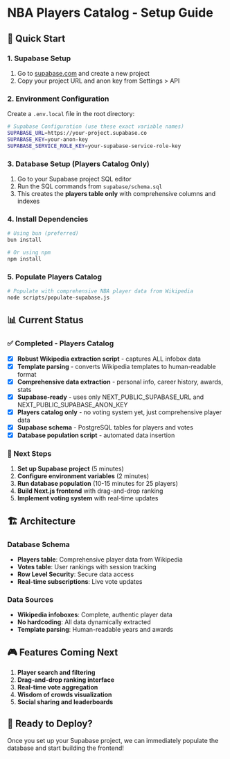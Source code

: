 # NBA Players Catalog - Setup Guide

## 🚀 Quick Start

### 1. Supabase Setup
1. Go to [supabase.com](https://supabase.com) and create a new project
2. Copy your project URL and anon key from Settings > API

### 2. Environment Configuration
Create a `.env.local` file in the root directory:

```bash
# Supabase Configuration (use these exact variable names)
SUPABASE_URL=https://your-project.supabase.co
SUPABASE_KEY=your-anon-key
SUPABASE_SERVICE_ROLE_KEY=your-supabase-service-role-key
```

### 3. Database Setup (Players Catalog Only)
1. Go to your Supabase project SQL editor
2. Run the SQL commands from `supabase/schema.sql`
3. This creates the **players table only** with comprehensive columns and indexes

### 4. Install Dependencies
```bash
# Using bun (preferred)
bun install

# Or using npm
npm install
```

### 5. Populate Players Catalog
```bash
# Populate with comprehensive NBA player data from Wikipedia
node scripts/populate-supabase.js
```

## 📊 Current Status

### ✅ Completed - Players Catalog
- [x] **Robust Wikipedia extraction script** - captures ALL infobox data
- [x] **Template parsing** - converts Wikipedia templates to human-readable format
- [x] **Comprehensive data extraction** - personal info, career history, awards, stats
- [x] **Supabase-ready** - uses only NEXT_PUBLIC_SUPABASE_URL and NEXT_PUBLIC_SUPABASE_ANON_KEY
- [x] **Players catalog only** - no voting system yet, just comprehensive player data
- [x] **Supabase schema** - PostgreSQL tables for players and votes
- [x] **Database population script** - automated data insertion

### 🎯 Next Steps
1. **Set up Supabase project** (5 minutes)
2. **Configure environment variables** (2 minutes)
3. **Run database population** (10-15 minutes for 25 players)
4. **Build Next.js frontend** with drag-and-drop ranking
5. **Implement voting system** with real-time updates

## 🏗️ Architecture

### Database Schema
- **Players table**: Comprehensive player data from Wikipedia
- **Votes table**: User rankings with session tracking
- **Row Level Security**: Secure data access
- **Real-time subscriptions**: Live vote updates

### Data Sources
- **Wikipedia infoboxes**: Complete, authentic player data
- **No hardcoding**: All data dynamically extracted
- **Template parsing**: Human-readable years and awards

## 🎮 Features Coming Next
1. **Player search and filtering**
2. **Drag-and-drop ranking interface**
3. **Real-time vote aggregation**
4. **Wisdom of crowds visualization**
5. **Social sharing and leaderboards**

## 🚀 Ready to Deploy?
Once you set up your Supabase project, we can immediately populate the database and start building the frontend!
